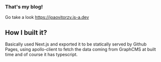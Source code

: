 ### That's my blog!

Go take a look https://joaovitorzv.is-a.dev

## How I built it?
Basically used Next.js and exported it to be statically served by Github Pages, using apollo-client to fetch the data coming from GraphCMS at built time and  of course it has typescript.
